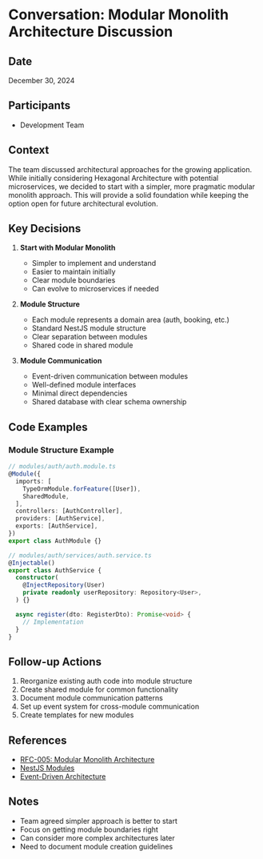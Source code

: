 # Conversation: Modular Monolith Architecture Discussion

## Date
December 30, 2024

## Participants
- Development Team

## Context
The team discussed architectural approaches for the growing application. While initially considering Hexagonal Architecture with potential microservices, we decided to start with a simpler, more pragmatic modular monolith approach. This will provide a solid foundation while keeping the option open for future architectural evolution.

## Key Decisions

1. **Start with Modular Monolith**
   - Simpler to implement and understand
   - Easier to maintain initially
   - Clear module boundaries
   - Can evolve to microservices if needed

2. **Module Structure**
   - Each module represents a domain area (auth, booking, etc.)
   - Standard NestJS module structure
   - Clear separation between modules
   - Shared code in shared module

3. **Module Communication**
   - Event-driven communication between modules
   - Well-defined module interfaces
   - Minimal direct dependencies
   - Shared database with clear schema ownership

## Code Examples

### Module Structure Example
```typescript
// modules/auth/auth.module.ts
@Module({
  imports: [
    TypeOrmModule.forFeature([User]),
    SharedModule,
  ],
  controllers: [AuthController],
  providers: [AuthService],
  exports: [AuthService],
})
export class AuthModule {}

// modules/auth/services/auth.service.ts
@Injectable()
export class AuthService {
  constructor(
    @InjectRepository(User)
    private readonly userRepository: Repository<User>,
  ) {}

  async register(dto: RegisterDto): Promise<void> {
    // Implementation
  }
}
```

## Follow-up Actions
1. Reorganize existing auth code into module structure
2. Create shared module for common functionality
3. Document module communication patterns
4. Set up event system for cross-module communication
5. Create templates for new modules

## References
- [RFC-005: Modular Monolith Architecture](../rfc/RFC-005-Modular-Monolith.md)
- [NestJS Modules](https://docs.nestjs.com/modules)
- [Event-Driven Architecture](https://docs.nestjs.com/techniques/events)

## Notes
- Team agreed simpler approach is better to start
- Focus on getting module boundaries right
- Can consider more complex architectures later
- Need to document module creation guidelines 